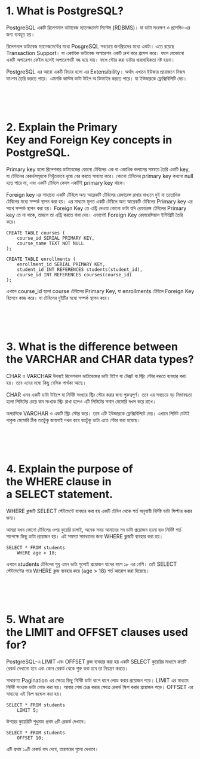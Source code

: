 <h1>1. What is PostgreSQL?</h1>
<p>
PostgreSQL একটি রিলেশনাল ডাটাবেজ ম্যানেজমেন্ট সিস্টেম (RDBMS)। যা ডাটা সংরক্ষণ ও প্রসেসিং-এর জন্য ব্যবহৃত হয়।

রিলেশনাল ডাটাবেজ ম্যানেজমেন্টের মধ্যে PosgreSQL সবচেয়ে জনপ্রিয়দের মধ্যে একটা। এতে রয়েছে Transaction Support। যা একাধিক ডাটাবেজ অপারেশন একটি গ্রুপ করে প্রসেস করে। ফলে যেকোনো একটি অপারেশন ফেইল হলেই অপারেশনটি বন্ধ হয়ে যায়। ফলে স্টোর করা ডাটার ধারাবাহিকতা নষ্ট হয়না।

PostgreSQL এর আরো একটি ফিচার হলো এর Extensibility। অর্থাৎ এখানে ইউজার প্রয়োজনে নিজস্ব ফাংশন তৈরি করতে পারে। এমনকি কাস্টম ডাটা টাইপ অ ডিফাইন করতে পারে। যা ইউজারকে ফ্লেক্সিবিলিটি দেয়।
</p>
<br>
<br>
<br>
<h1>2. Explain the Primary Key and Foreign Key concepts in PostgreSQL.</h1>
<p>
Primary key হলো রিলেশনার ডাটাবেজের কোনো টেবিলের এক বা একাধিক কলামের সমন্বয়ে তৈরি একটি key, যা টেবিলের রেকর্ডসমূহকে নিখুঁতভাবে খুজে বের করতে সাহায্য করে। কোনো টেবিলের primary key কখনো null হতে পারে না, এবং একটি টেবিলে কেবল একটিই primary key থাকে।

Foreign key এর সাহায্যে একটি টেবিলে অন্য আরেকটি টেবিলের রেফারেন্স রাখার মাধ্যমে দুই বা ততোধিক টেবিলের মধ্যে সম্পর্ক স্থাপন করা হয়। এর মাধ্যমে মূলত একটি টেবিলে অন্য আরেকটি টেবিলের Primary key এর সাথে সম্পর্ক স্থাপন করা হয়। Foreign Key তে এন্ট্রি দেওয়া কোনো ডাটা যদি রেফারেন্স টেবিলের Primary key তে না থাকে, তাহলে তা এন্ট্রি করতে বাধা দেয়। এভাবেই Foreign Key রেফারেন্সিয়াল ইন্টিগ্রিটি তৈরি করে।
</p>
<p>

    CREATE TABLE courses (
        course_id SERIAL PRIMARY KEY,
        course_name TEXT NOT NULL
    );

    CREATE TABLE enrollments (
        enrollment_id SERIAL PRIMARY KEY,
        student_id INT REFERENCES students(student_id),
        course_id INT REFERENCES courses(course_id)
    );

</p>

<p>
এখানে course_id হলো course টেবিলের Primary Key, যা enrollments টেবিলে Foreign Key হিসেবে কাজ করে। যা টেবিলের দুইটির মধ্যে সম্পর্ক স্থাপন করে।
</p>
<br>
<br>
<br>

<h1>3. What is the difference between the VARCHAR and CHAR data types?</h1>
<p>
CHAR ও VARCHAR উভয়ই রিলেশনাল ডাটাবেজের ডাটা টাইপ যা টেক্সট বা স্ট্রিং স্টোর করতে ব্যবহার করা হয়। তবে এদের মধ্যে কিছু বেসিক পার্থক্য আছে।

CHAR এমন একটি ডাটা টাইপে যা নির্দিষ্ট সংখ্যার স্ট্রিং স্টোর করার জন্য গুরুত্বপূর্ণ। তবে এর সবচেয়ে বড় সিমাবদ্ধতা হলো লিমিটের চেয়ে কম সংখ্যক স্ট্রিং রাখা হলেও এটি লিমিটের সমান মেমোরি দখল করে রাখে।

অপরদিকে VARCHAR ও একটি স্ট্রিং স্টোর করে। তবে এটি ইউজারকে ফ্লেক্সিবিলিটে দেয়। এখানে লিমিট যেটাই থাকুক মেমোরি ঠিক ততটুকু জায়গাই দখল করে যতটুকু ডাটা এতে স্টোর করা হয়েছে।
</p>
<br>
<br>
<br>

<h1>4. Explain the purpose of the WHERE clause in a SELECT statement.</h1>
<p>
WHERE ক্লজটি SELECT স্টেটমেন্টে ব্যবহার করা হয় একটি টেবিল থেকে শর্ত অনুযায়ী নির্দিষ্ট ডাটা ফিল্টার করার জন্য।

আমরা যখন কোনো টেবিলের ওপর কুয়েরি চালাই, অনেক সময় আমাদের সব ডাটা প্রয়োজন হয়না বরং নির্দিষ্ট শর্ত সাপেক্ষে কিছু ডাটা প্রয়োজন হয়। এই সমস্যা সমাধানের জন্য WHERE ক্লজটি ব্যবহার করা হয়।
</p>
<p>

    SELECT * FROM students
        WHERE age > 18;

</p>
<p>
এখানে students টেবিলের শুধু এমন ডাটা গুলোই প্রয়োজন যাদের বয়স ১৮ এর বেশি। তাই SELECT স্টেটমেন্টের পরে WHERE ক্লজ ব্যবহার করে (age > 18) শর্ত আরোপ করা হিয়েছে।
</p>
<br>
<br>
<br>

<h1>5. What are the LIMIT and OFFSET clauses used for?</h1>
<p>
PostgreSQL-এ LIMIT এবং OFFSET ক্লজ ব্যবহার করা হয় একটি SELECT কুয়েরির মাধ্যমে কতটি রেকর্ড দেখানো হবে এবং কোন রেকর্ড থেকে শুরু করা হবে তা নিয়ন্ত্রণ করতে।

সাধারণত Pagination এর ক্ষেত্রে কিছু নির্দিষ্ট ডাটা ধাপে ধাপে লোড করার প্রয়োজন পড়ে। LIMIT এর মাধ্যমে নির্দিষ্ট সংখ্যক ডাটা লোড করা হয়। আবার পেজ চেঞ্জ করার ক্ষেত্রে রেকর্ড স্কিপ করার প্রয়োজন পড়ে। OFFSET এর সাহায্যে এই স্কিপ হ্যন্ডেল করা হয়।
</p>
<p>

    SELECT * FROM students
        LIMIT 5;
উপরের কুয়েরিটি শুধুমাত্র প্রথম ৫টি রেকর্ড দেখাবে।
</p>

<p>

    SELECT * FROM students
        OFFSET 10;
এটি প্রথম ১০টি রেকর্ড বাদ দেবে, তারপরের গুলো দেখাবে।
</p>